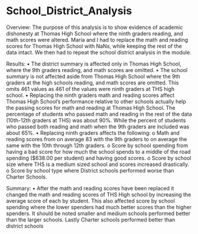 # School_District_Analysis
Overview: The purpose of this analysis is to show evidence of academic dishonesty at Thomas High School where the ninth graders reading, and math scores were altered. Maria and I had to replace the math and reading scores for Thomas High School with NaNs, while keeping the rest of the data intact. We then had to repeat the school district analysis in the module.
	
Results:
•	The district summary is affected only in Thomas High School, where the 9th graders reading, and math scores are omitted.
•	The school summary is not affected aside from Thomas High School where the 9th graders at the high schools reading, and math scores are omitted. This omits 461 values as 461 of the values were ninth graders at THS high school.
•	Replacing the ninth graders math and reading scores affect Thomas High School’s performance relative to other schools actually help the passing scores for math and reading at Thomas High School. The percentage of students who passed math and reading in the rest of the data (10th-12th graders at THS) was about 90%. While the percent of students who passed both reading and math when the 9th graders are included was about 65%.
•	Replacing ninth graders affects the following:
o	Math and reading scores from on average 83 with the 9th graders to on average the same with the 10th through 12th graders.
o	Score by school spending from having a bad score for how much the school spends to a middle of the road spending ($638.00 per student) and having good scores.
o	Score by school size where THS is a medium sized school and scores increased drastically.
o	Score by school type where District schools performed worse than Charter Schools.

Summary:
•	After the math and reading scores have been replaced it changed the math and reading scores of THS High school by increasing the average score of each by student. 
This also affected score by school spending where the lower spenders had much better scores than the higher spenders. 
It should be noted smaller and medium schools performed better than the larger schools. Lastly Charter schools performed better than district schools
